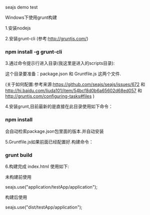 seajs demo test

Windows下使用grunt构建

1.安装nodejs  

2.安装grunt-cli (参考:http://gruntjs.com/)
### npm install -g grunt-cli
3.通过命令提示行进入目录(我这里是进入的scripts目录):

这个目录要准备：package.json 和 Gruntfile.js 这两个文件.

(关于如何配置:参考来源:https://github.com/seajs/seajs/issues/672 和
http://hi.baidu.com/liuda101/item/54bcf8d0b6a65602d68ed057 和 
http://gruntjs.com/configuring-tasks#files )

4.安装grunt,目前最新的是直接在此目录使用如下命令：
### npm install  
会自动检索package.json包里面的版本.并自动安装

5.Gruntfile.js如果前面已经配置好.构建命令：
### grunt build

6.构建完成 index.html 使用如下:

未构建前使用

seajs.use("application/testApp/application");

构建后使用

seajs.use("dist/testApp/application"); 